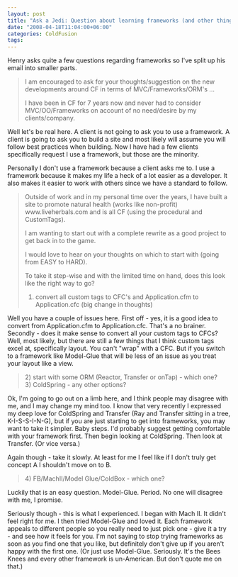 ```yaml
---
layout: post
title: "Ask a Jedi: Question about learning frameworks (and other things)"
date: "2008-04-18T11:04:00+06:00"
categories: ColdFusion 
tags: 
---
```


Henry asks quite a few questions regarding frameworks so I've split up his email into smaller parts.
<!--more-->
<blockquote>
<p>
I am encouraged to ask for your thoughts/suggestion
on the new developments around CF in terms of MVC/Frameworks/ORM's ...

I have been in CF for 7 years now and never had to consider MVC/OO/Frameworks on account of no need/desire by my clients/company. 
</p>
</blockquote>

Well let's be real here. A client is not going to ask you to use a framework. A client is going to ask you to build a site and most likely will assume you will follow best practices when building. Now I have had a few clients specifically request I use a framework, but those are the minority. 

Personally I don't use a framework because a client asks me to. I use a framework because it makes my life a heck of a lot easier as a developer. It also makes it easier to work with others since we have a standard to follow. 

<blockquote>
<p>
Outside of work and in my personal time over the years, I have built a site to promote natural health (works like
non-profit) www.liveherbals.com and is all CF (using the procedural and CustomTags). 

I am wanting to start out with a complete rewrite as a good
project to get back in to the game.

I would love to hear on your thoughts on
which to start with (going from EASY to HARD).

To take it step-wise and with
the limited time on hand, does this look like the right way to go?

1) convert all custom tags to CFC's and Application.cfm to Application.cfc (big change in thoughts)
</p>
</blockquote>

Well you have a couple of issues here. First off - yes, it is a good idea to convert from Application.cfm to Application.cfc. That's a no brainer. Secondly - does it make sense to convert all your custom tags to CFCs? Well, most likely, but there are still a few things that I think custom tags excel at, specifically layout. You can't "wrap" with a CFC. But if you switch to a framework like Model-Glue that will be less of an issue as you treat your layout like a view.

<blockquote>
<p>
2) start with some ORM (Reactor, Transfer or onTap) - which one?<br />
3) ColdSpring - any other options?
</p>
</blockquote>

Ok, I'm going to go out on a limb here, and I think people may disagree with me, and I may change my mind too. I know that very recently I expressed my deep love for ColdSpring and Transfer (Ray and Transfer sitting in a tree, K-I-S-S-I-N-G), but if you are just starting to get into frameworks, you may want to take it simpler. Baby steps. I'd probably suggest getting comfortable with your framework first. Then begin looking at ColdSpring. Then look at Transfer. (Or vice versa.)

Again though - take it slowly. At least for me I feel like if I don't truly get concept A I shouldn't move on to B. 

<blockquote>
<p>
4) FB/MachII/Model Glue/ColdBox - which
one?
</p>
</blockquote>

Luckily that is an easy question. Model-Glue. Period. No one will disagree with me, I promise. 

Seriously though - this is what I experienced. I began with Mach II. It didn't feel right for me. I then tried Model-Glue and loved it. Each framework appeals to different people so you really need to just pick one - give it a try - and see how it feels for you. I'm not saying to stop trying frameworks as soon as you find one that you like, but definitely don't give up if you aren't happy with the first one. (Or just use Model-Glue. Seriously. It's the Bees Knees and every other framework is un-American. But don't quote me on that.)